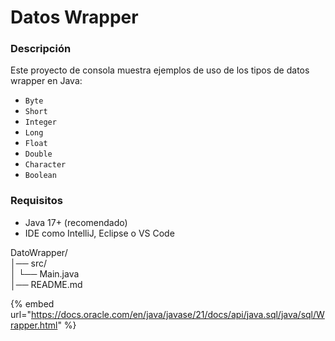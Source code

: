 # Datos Wrapper

### **Descripción**

Este proyecto de consola muestra ejemplos de uso de los tipos de datos wrapper en Java:

* `Byte`
* `Short`
* `Integer`
* `Long`
* `Float`
* `Double`
* `Character`
* `Boolean`

### Requisitos

* Java 17+ (recomendado)
* IDE como IntelliJ, Eclipse o VS Code

DatoWrapper/\
│── src/\
│ └── Main.java\
│── README.md

{% embed url="https://docs.oracle.com/en/java/javase/21/docs/api/java.sql/java/sql/Wrapper.html" %}
